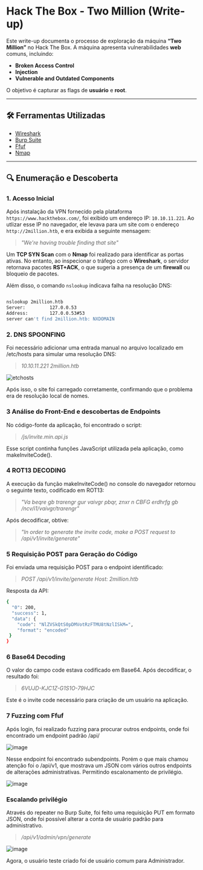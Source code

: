 # Hack The Box - Two Million (Write-up)

Este write-up documenta o processo de exploração da máquina **“Two Million”** no Hack The Box. A máquina apresenta vulnerabilidades **web** comuns, incluindo:

- **Broken Access Control**
- **Injection**
- **Vulnerable and Outdated Components**

O objetivo é capturar as flags de **usuário** e **root**.

---

## 🛠️ Ferramentas Utilizadas

- [Wireshark](https://www.wireshark.org/)
- [Burp Suite](https://portswigger.net/burp)
- [Ffuf](https://github.com/ffuf/ffuf)
- [Nmap](https://nmap.org/)

---

## 🔍 Enumeração e Descoberta

### 1. Acesso Inicial

Após instalação da VPN fornecido pela plataforma `https://www.hackthebox.com/`, foi exibido um endereço IP: `10.10.11.221`. Ao utlizar esse IP no navegador, ele levava para um site com o endereço  `http://2million.htb`, e era exibida a seguinte mensagem:

> *"We're having trouble finding that site"*

Um **TCP SYN Scan** com o **Nmap** foi realizado para identificar as portas ativas. No entanto, ao inspecionar o tráfego com o **Wireshark**, o servidor retornava pacotes **RST+ACK**, o que sugeria a presença de um **firewall** ou bloqueio de pacotes.

Além disso, o comando `nslookup` indicava falha na resolução DNS:

```bash

nslookup 2million.htb
Server:         127.0.0.53
Address:        127.0.0.53#53
server can't find 2million.htb: NXDOMAIN
```
### 2. DNS SPOONFING

Foi necessário adicionar uma entrada manual no arquivo localizado em /etc/hosts para simular uma resolução DNS:

> *10.10.11.221 2million.htb*

![etchosts](https://github.com/user-attachments/assets/238e65d1-4b02-49a5-9ec5-8877f7ce04b8)

Após isso, o site foi carregado corretamente, confirmando que o problema era de resolução local de nomes.


### 3 Análise do Front-End e descobertas de Endpoints

No código-fonte da aplicação, foi encontrado o script:

> */js/invite.min.api.js*

Esse script continha funções JavaScript utilizada pela aplicação, como makeInviteCode().


### 4 ROT13 DECODING

A execução da função makeInviteCode() no console do navegador retornou o seguinte texto, codificado em ROT13:

> *"Va beqre gb trarengr gur vaivgr pbqr, znxr n CBFG erdhrfg gb /ncv/i1/vaivgr/trarengr"*

Após decodificar, obtive: 

> *"In order to generate the invite code, make a POST request to /api/v1/invite/generate"*

### 5 Requisição POST para Geração do Código

Foi enviada uma requisição POST para o endpoint identificado: 

> *POST /api/v1/invite/generate
Host: 2million.htb*

Resposta da API:
```bash
{
  "0": 200,
  "success": 1,
  "data": {
    "code": "NlZVSkQtS0pDMVotRzFTMU8tNzlISkM=",
    "format": "encoded"
 }
}
```

### 6 Base64 Decoding

O valor do campo code estava codificado em Base64. Após decodificar, o resultado foi:

> *6VUJD-KJC1Z-G1S1O-79HJC*

Este é o invite code necessário para criação de um usuário na aplicação.

### 7 Fuzzing com Ffuf

Após login, foi realizado fuzzing para procurar outros endpoints, onde foi encontrado um endpoint padrão /api/

![image](https://github.com/user-attachments/assets/3a6c5e93-48a3-4b7f-bc96-abb0b7a3adfa)

Nesse endpoint foi encontrado subendpoints. Porém o que mais chamou atenção foi o /api/v1, que mostrava um JSON com vários outros endpoints de alterações administrativas. Permitindo escalonamento de privilégio.

![image](https://github.com/user-attachments/assets/084f5cf1-0e3f-435f-b7bc-55cf6fec474c)

### Escalando privilégio

Através do repeater no Burp Suite, foi feito uma requisição PUT em formato JSON, onde foi possível alterar a conta de usuário padrão para administrativo.

> */api/v1/admin/vpn/generate*

![image](https://github.com/user-attachments/assets/70c2dade-e406-4064-bb3a-e286649798ca)

Agora, o usuário teste criado foi de usuário comum para Administrador.
